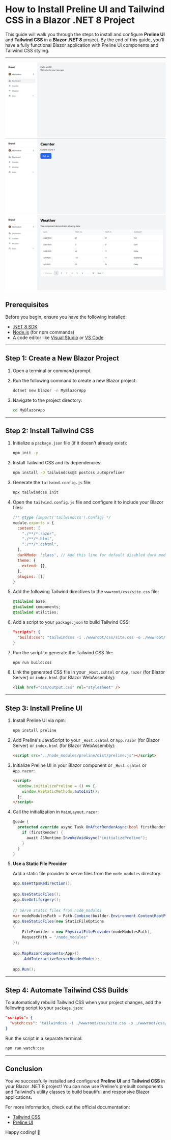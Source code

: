 ﻿# How to Install Preline UI and Tailwind CSS in a Blazor .NET 8 Project

This guide will walk you through the steps to install and configure **Preline UI** and **Tailwind CSS** in a **Blazor .NET 8** project. By the end of this guide, you'll have a fully functional Blazor application with Preline UI components and Tailwind CSS styling.

---

![Screenshot1](Screenshot1.png)
![Screenshot2](Screenshot2.png)
![Screenshot3](Screenshot3.png)

## Prerequisites

Before you begin, ensure you have the following installed:

- [.NET 8 SDK](https://dotnet.microsoft.com/download/dotnet/8.0)
- [Node.js](https://nodejs.org/) (for npm commands)
- A code editor like [Visual Studio](https://visualstudio.microsoft.com/) or [VS Code](https://code.visualstudio.com/)

---

## Step 1: Create a New Blazor Project

1. Open a terminal or command prompt.
2. Run the following command to create a new Blazor project:

   ```bash
   dotnet new blazor -n MyBlazorApp
   ```

3. Navigate to the project directory:

   ```bash
   cd MyBlazorApp
   ```

---

## Step 2: Install Tailwind CSS

1. Initialize a `package.json` file (if it doesn't already exist):

   ```bash
   npm init -y
   ```

2. Install Tailwind CSS and its dependencies:

   ```bash
   npm install -D tailwindcss@3 postcss autoprefixer
   ```

3. Generate the `tailwind.config.js` file:

   ```bash
   npx tailwindcss init
   ```

4. Open the `tailwind.config.js` file and configure it to include your Blazor files:

   ```javascript
   /** @type {import('tailwindcss').Config} */
   module.exports = {
     content: [
       "./**/*.razor",
       "./**/*.html",
       "./**/*.cshtml",
     ],
     darkMode: 'class', // Add this line for default disabled dark mode
     theme: {
       extend: {},
     },
     plugins: [],
   }
   ```

5. Add the following Tailwind directives to the `wwwroot/css/site.css` file:

   ```css
   @tailwind base;
   @tailwind components;
   @tailwind utilities;
   ```

6. Add a script to your `package.json` to build Tailwind CSS:

   ```json
   "scripts": {
     "build:css": "tailwindcss -i ./wwwroot/css/site.css -o ./wwwroot/css/output.css --minify"
   }
   ```

7. Run the script to generate the Tailwind CSS file:

   ```bash
   npm run build:css
   ```

8. Link the generated CSS file in your `_Host.cshtml` or `App.razor` (for Blazor Server) or `index.html` (for Blazor WebAssembly):

   ```html
   <link href="css/output.css" rel="stylesheet" />
   ```

---

## Step 3: Install Preline UI

1. Install Preline UI via npm:

   ```bash
   npm install preline
   ```

2. Add Preline's JavaScript to your `_Host.cshtml` or `App.razor` (for Blazor Server) or `index.html` (for Blazor WebAssembly):

   ```html
   <script src="../node_modules/preline/dist/preline.js"></script>
   ```

3. Initialize Preline UI in your Blazor component or `_Host.cshtml` or `App.razor`:

   ```html
   <script>
     window.initializePreline = () => {
       window.HSStaticMethods.autoInit();
     };
   </script>
   ```

4. Call the initialization in `MainLayout.razor`:

   ```csharp
   @code {
     protected override async Task OnAfterRenderAsync(bool firstRender) {
       if (firstRender) {
         await JSRuntime.InvokeVoidAsync("initializePreline");
       }
     }
   }
   ```

5. **Use a Static File Provider**

   Add a static file provider to serve files from the `node_modules` directory:

   ```csharp
   app.UseHttpsRedirection();

   app.UseStaticFiles();
   app.UseAntiforgery();

   // Serve static files from node_modules
   var nodeModulesPath = Path.Combine(builder.Environment.ContentRootPath, "node_modules");
   app.UseStaticFiles(new StaticFileOptions
   {
       FileProvider = new PhysicalFileProvider(nodeModulesPath),
       RequestPath = "/node_modules"
   });

   app.MapRazorComponents<App>()
       .AddInteractiveServerRenderMode();

   app.Run();
   ```

---

## Step 4: Automate Tailwind CSS Builds

To automatically rebuild Tailwind CSS when your project changes, add the following script to your `package.json`:

```json
"scripts": {
  "watch:css": "tailwindcss -i ./wwwroot/css/site.css -o ./wwwroot/css/output.css --watch"
}
```

Run the script in a separate terminal:

```bash
npm run watch:css
```

---

## Conclusion

You've successfully installed and configured **Preline UI** and **Tailwind CSS** in your Blazor .NET 8 project! You can now use Preline's prebuilt components and Tailwind's utility classes to build beautiful and responsive Blazor applications.

For more information, check out the official documentation:

- [Tailwind CSS](https://tailwindcss.com/docs)
- [Preline UI](https://preline.co/docs)

Happy coding! 🚀